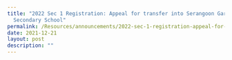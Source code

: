 ```yaml
---
title: "2022 Sec 1 Registration: Appeal for transfer into Serangoon Garden
  Secondary School"
permalink: /Resources/announcements/2022-sec-1-registration-appeal-for-transfer/
date: 2021-12-21
layout: post
description: ""
---
```

